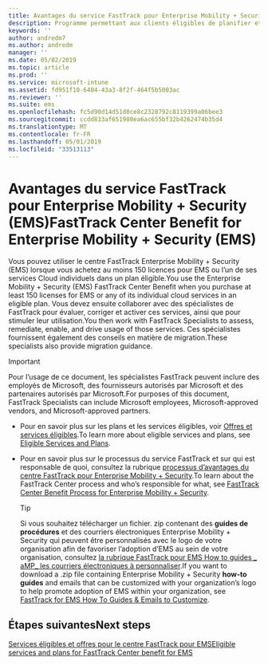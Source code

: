 ```yaml
---
title: Avantages du service FastTrack pour Enterprise Mobility + Security (EMS)
description: Programme permettant aux clients éligibles de planifier et de déployer Intune et Azure Active Directory Premium
keywords: ''
author: andredm7
ms.author: andredm
manager: ''
ms.date: 05/02/2019
ms.topic: article
ms.prod: ''
ms.service: microsoft-intune
ms.assetid: fd951f10-6404-43a3-8f2f-464f5b5003ac
ms.reviewer: ''
ms.suite: ems
ms.openlocfilehash: fc5d90d14d51d0ce8c2328792c8119399a06bee3
ms.sourcegitcommit: ccdd833af651980ea6ac655bf32b4262474b35d4
ms.translationtype: MT
ms.contentlocale: fr-FR
ms.lasthandoff: 05/01/2019
ms.locfileid: "33513113"
---
```

# <a name="fasttrack-center-benefit-for-enterprise-mobility--security-ems"></a><span data-ttu-id="1723f-103">Avantages du service FastTrack pour Enterprise Mobility + Security (EMS)</span><span class="sxs-lookup"><span data-stu-id="1723f-103">FastTrack Center Benefit for Enterprise Mobility + Security (EMS)</span></span>

<span data-ttu-id="1723f-104">Vous pouvez utiliser le centre FastTrack Enterprise Mobility + Security (EMS) lorsque vous achetez au moins 150 licences pour EMS ou l’un de ses services Cloud individuels dans un plan éligible.</span><span class="sxs-lookup"><span data-stu-id="1723f-104">You use the Enterprise Mobility + Security (EMS) FastTrack Center Benefit when you purchase at least 150 licenses for EMS or any of its individual cloud services in an eligible plan.</span></span> <span data-ttu-id="1723f-105">Vous devez ensuite collaborer avec des spécialistes de FastTrack pour évaluer, corriger et activer ces services, ainsi que pour stimuler leur utilisation.</span><span class="sxs-lookup"><span data-stu-id="1723f-105">You then work with FastTrack Specialists to assess, remediate, enable, and drive usage of those services.</span></span> <span data-ttu-id="1723f-106">Ces spécialistes fournissent également des conseils en matière de migration.</span><span class="sxs-lookup"><span data-stu-id="1723f-106">These specialists also provide migration guidance.</span></span>

> [!IMPORTANT]
> <span data-ttu-id="1723f-107">Pour l’usage de ce document, les spécialistes FastTrack peuvent inclure des employés de Microsoft, des fournisseurs autorisés par Microsoft et des partenaires autorisés par Microsoft.</span><span class="sxs-lookup"><span data-stu-id="1723f-107">For purposes of this document, FastTrack Specialists can include Microsoft employees, Microsoft-approved vendors, and Microsoft-approved partners.</span></span>

- <span data-ttu-id="1723f-108">Pour en savoir plus sur les plans et les services éligibles, voir [Offres et services éligibles](M365-eligible-services-and-plans.md).</span><span class="sxs-lookup"><span data-stu-id="1723f-108">To learn more about eligible services and plans, see [Eligible Services and Plans](M365-eligible-services-and-plans.md).</span></span>

- <span data-ttu-id="1723f-109">Pour en savoir plus sur le processus du service FastTrack et sur qui est responsable de quoi, consultez la rubrique [processus d’avantages du centre FastTrack pour Enterprise Mobility + Security](EMS-fasttrack-process.md).</span><span class="sxs-lookup"><span data-stu-id="1723f-109">To learn about the FastTrack Center process and who’s responsible for what, see [FastTrack Center Benefit Process for Enterprise Mobility + Security](EMS-fasttrack-process.md).</span></span>

    > [!TIP]
    > <span data-ttu-id="1723f-110">Si vous souhaitez télécharger un fichier. zip contenant des **guides de procédures** et des courriers électroniques Enterprise Mobility + Security qui peuvent être personnalisés avec le logo de votre organisation afin de favoriser l’adoption d’EMS au sein de votre organisation, consultez [la rubrique FastTrack pour EMS How to guides _ aMP_ les courriers électroniques à personnaliser](https://gallery.technet.microsoft.com/FastTrack-for-EMS-How-To-f170da4c).</span><span class="sxs-lookup"><span data-stu-id="1723f-110">If you want to download a .zip file containing Enterprise Mobility + Security **how-to guides** and emails that can be customized with your organization’s logo to help promote adoption of EMS within your organization, see [FastTrack for EMS How To Guides & Emails to Customize](https://gallery.technet.microsoft.com/FastTrack-for-EMS-How-To-f170da4c).</span></span>

## <a name="next-steps"></a><span data-ttu-id="1723f-111">Étapes suivantes</span><span class="sxs-lookup"><span data-stu-id="1723f-111">Next steps</span></span>

[<span data-ttu-id="1723f-112">Services éligibles et offres pour le centre FastTrack pour EMS</span><span class="sxs-lookup"><span data-stu-id="1723f-112">Eligible services and plans for FastTrack Center benefit for EMS</span></span>](M365-eligible-services-and-plans.md)


